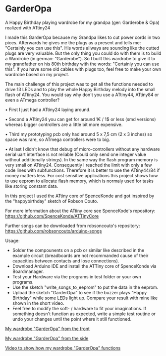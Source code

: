 # GarderOpa
A Happy Birthday playing wardrobe for my grandpa (ger: Garderobe &amp; Opa) realized with ATtiny24

I made this GarderOpa because my Grandpa likes to cut power cords in two pices. Afterwards he gives me the plugs as a present and tells me: "Certainly you can use this". His words allways are sounding like the cutted plugs are very valuable. But the only thing you could do with them is to build a Wardrobe (in german: “Garderobe”).
So I built this wardrobe to give it to my grandfather on his 80th birthday with the words: "Certainly you can use this".
If you have some old cables with plugs too, feel free to make your own wardrobe based on my project.

The main challenge of this project was to get all the functions needed to drive 13 LEDs and to play the whole Happy Birthday melody into the small flash of ATtiny24.
You would say why don't you use a ATtiny44, ATtiny84 or even a ATmega controller?

  • First I just had a ATtiny24 laying around.
  
  • Second a ATtiny24 you can get for around 1€ / 1$ or less (smd versions) whereas bigger controllers are a little bit more expensive.
  
  • Third my prototyping pcb only had around 5 x 7,5 cm (2 x 3 inches) so space was rare, so ATmega controllers were to big.
  
  • At last I didn't know that debug of micro-controllers without any hardware serial uart interface is not reliable (Could only send one integer value without additionally strings). In the same way the flash program memory is very small on ATtiny24. Consequently I reached the limit with only a few code lines with subfunctions. Therefore it is better to use the ATtiny44/84 if money matters less. For cost sensitive applications this project shows how to use eeprom to allocate flash memory, which is normaly used for tasks like storing constant data.

In this project I used the ATtiny core of SpenceKonde and got inspired by the “happybirthday" sketch of Robson Couto.

For more information about the ATtiny core see SpenceKode's repository:  
https://github.com/SpenceKonde/ATTinyCore

Further songs can be downloaded from robsoncouto's repository:  
https://github.com/robsoncouto/arduino-songs


Usage:

  * Solder the compounents on a pcb or similar like described in the example circuit (breadboards are not recommanded cause of their capacities between contacts and lose connections).
  * Download Arduino IDE and install the ATTiny core of SpenceKonde via Boardmanager.
  * Test your Hardware via the programs in test folder or your own programs.
  * Use the sketch "write_songs_to_eeprom" to put the data in the eeprom.
  * Upload the sketch "GarderOpa" to see if the buzzer plays "Happy Birthday" while some LEDs light up. Compare your result with mine like shown in the short video.
  * Feel free to modify the soft- / hardware to fit your imaginations. If something doesn't function as expected, write a simple test routine or undo your changes until the point where it still functioned.

[My wardrobe "GarderOpa" from the front](pictures/GarderOpa_front.jpg?raw=true)

[My wardrobe "GarderOpa" from the side](pictures/GarderOpa_side.jpg?raw=true)

[Video to show how my wardrobe "GarderOpa" functions](pictures/GarderOpa_video.mp4)
